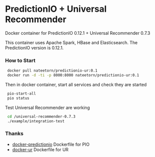 # PredictionIO + Universal Recommender 
Docker container for PredictionIO 0.12.1 + Universal Recommender 0.7.3

This container uses Apache Spark, HBase and Elasticsearch.
The PredictionIO version is 0.12.1.

### How to Start
```bash
 docker pull nateetorn/predictionio-ur:0.1
 docker run -d -ti -p 8000:8000 nateetorn/predictionio-ur:0.1
```
Then in docker container, start all services and check they are started
```bash
 pio-start-all
 pio status
```

Test Universal Recommender are working 
```bash
 cd /universal-recommender-0.7.3
 ./example/integration-test
```

### Thanks

 * [docker-predictionio](https://github.com/shimamoto/docker-predictionio) Dockerfile for PIO
 * [docker-ur](https://github.com/zephrax/docker-prediction.io) Dockerfile for UR
